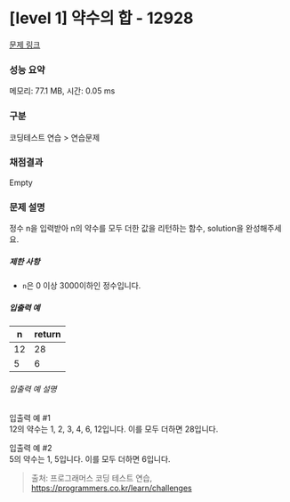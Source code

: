 # [level 1] 약수의 합 - 12928 

[문제 링크](https://school.programmers.co.kr/learn/courses/30/lessons/12928?language=java) 

### 성능 요약

메모리: 77.1 MB, 시간: 0.05 ms

### 구분

코딩테스트 연습 > 연습문제

### 채점결과

Empty

### 문제 설명

<p>정수 n을 입력받아 n의 약수를 모두 더한 값을 리턴하는 함수, solution을 완성해주세요.</p>

<h5>제한 사항</h5>

<ul>
<li><code>n</code>은 0 이상 3000이하인 정수입니다.</li>
</ul>

<h5>입출력 예</h5>
<table class="table">
        <thead><tr>
<th>n</th>
<th>return</th>
</tr>
</thead>
        <tbody><tr>
<td>12</td>
<td>28</td>
</tr>
<tr>
<td>5</td>
<td>6</td>
</tr>
</tbody>
      </table>
<h6>입출력 예 설명</h6>

<p>입출력 예 #1<br>
12의 약수는 1, 2, 3, 4, 6, 12입니다. 이를 모두 더하면 28입니다.</p>

<p>입출력 예 #2<br>
5의 약수는 1, 5입니다. 이를 모두 더하면 6입니다.</p>


> 출처: 프로그래머스 코딩 테스트 연습, https://programmers.co.kr/learn/challenges